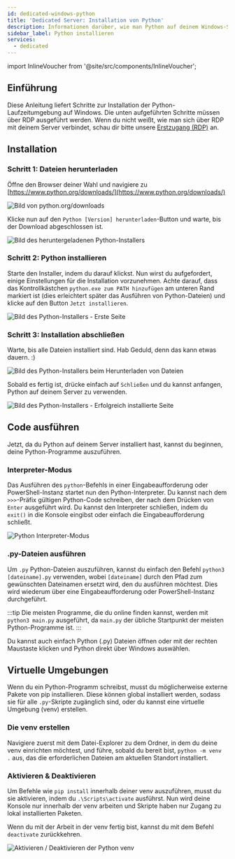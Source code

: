 ```yaml
---
id: dedicated-windows-python
title: 'Dedicated Server: Installation von Python'
description: Informationen darüber, wie man Python auf deinem Windows-Server von ZAP-Hosting.com installiert und ausführt -  ZAP-Hosting.com Dokumentation
sidebar_label: Python installieren
services:
  - dedicated
---
```


import InlineVoucher from '@site/src/components/InlineVoucher';

## Einführung

Diese Anleitung liefert Schritte zur Installation der Python-Laufzeitumgebung auf Windows. Die unten aufgeführten Schritte müssen über RDP ausgeführt werden. Wenn du nicht weißt, wie man sich über RDP mit deinem Server verbindet, schau dir bitte unsere [Erstzugang (RDP)](vserver-windows-userdp.md) an.

<InlineVoucher />

## Installation

### Schritt 1: Dateien herunterladen
Öffne den Browser deiner Wahl und navigiere zu [https://www.python.org/downloads/](https://www.python.org/downloads/)

![Bild von python.org/downloads](https://imgur.com/g30evfk.png)

Klicke nun auf den `Python [Version] herunterladen`-Button und warte, bis der Download abgeschlossen ist.

![Bild des heruntergeladenen Python-Installers](https://imgur.com/eHjq3nI.png)

### Schritt 2: Python installieren
Starte den Installer, indem du darauf klickst. Nun wirst du aufgefordert, einige Einstellungen für die Installation vorzunehmen. Achte darauf, dass das Kontrollkästchen `python.exe zum PATH hinzufügen` am unteren Rand markiert ist (dies erleichtert später das Ausführen von Python-Dateien) und klicke auf den Button `Jetzt installieren`.

![Bild des Python-Installers - Erste Seite](https://imgur.com/CcRCbhn.png)

### Schritt 3: Installation abschließen
Warte, bis alle Dateien installiert sind. Hab Geduld, denn das kann etwas dauern. :)

![Bild des Python-Installers beim Herunterladen von Dateien](https://imgur.com/CNqjZ4c.png)

Sobald es fertig ist, drücke einfach auf `Schließen` und du kannst anfangen, Python auf deinem Server zu verwenden.

![Bild des Python-Installers - Erfolgreich installierte Seite](https://imgur.com/f9I8zaa.png)

## Code ausführen

Jetzt, da du Python auf deinem Server installiert hast, kannst du beginnen, deine Python-Programme auszuführen.

### Interpreter-Modus

Das Ausführen des `python`-Befehls in einer Eingabeaufforderung oder PowerShell-Instanz startet nun den Python-Interpreter. Du kannst nach dem `>>>`-Präfix gültigen Python-Code schreiben, der nach dem Drücken von `Enter` ausgeführt wird. Du kannst den Interpreter schließen, indem du `exit()` in die Konsole eingibst oder einfach die Eingabeaufforderung schließt.

![Python Interpreter-Modus](https://imgur.com/AQSm2hX.png)

### .py-Dateien ausführen

Um `.py` Python-Dateien auszuführen, kannst du einfach den Befehl `python3 [dateiname].py` verwenden, wobei `[dateiname]` durch den Pfad zum gewünschten Dateinamen ersetzt wird, den du ausführen möchtest. Dies wird wiederum über eine Eingabeaufforderung oder PowerShell-Instanz durchgeführt.

:::tip
Die meisten Programme, die du online finden kannst, werden mit `python3 main.py` ausgeführt, da `main.py` der übliche Startpunkt der meisten Python-Programme ist.
:::

Du kannst auch einfach Python (.py) Dateien öffnen oder mit der rechten Maustaste klicken und Python direkt über Windows auswählen.

## Virtuelle Umgebungen

Wenn du ein Python-Programm schreibst, musst du möglicherweise externe Pakete von pip installieren. Diese können global installiert werden, sodass sie für alle `.py`-Skripte zugänglich sind, oder du kannst eine virtuelle Umgebung (venv) erstellen.

### Die venv erstellen

Navigiere zuerst mit dem Datei-Explorer zu dem Ordner, in dem du deine venv einrichten möchtest, und führe, sobald du bereit bist, `python -m venv .` aus, das die erforderlichen Dateien am aktuellen Standort installiert.

### Aktivieren & Deaktivieren

Um Befehle wie `pip install` innerhalb deiner venv auszuführen, musst du sie aktivieren, indem du `.\Scripts\activate` ausführst. Nun wird deine Konsole nur innerhalb der venv arbeiten und Skripte haben nur Zugang zu lokal installierten Paketen.

Wenn du mit der Arbeit in der venv fertig bist, kannst du mit dem Befehl `deactivate` zurückkehren.

![Aktivieren / Deaktivieren der Python venv](https://imgur.com/KvJxliT.png)
